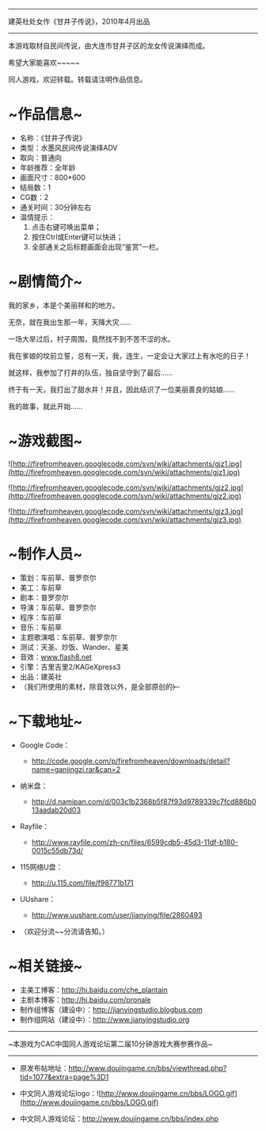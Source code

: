 


---

建英社处女作《甘井子传说》，2010年4月出品

---


本游戏取材自民间传说，由大连市甘井子区的龙女传说演绎而成。

希望大家能喜欢~~~~~

同人游戏，欢迎转载。转载请注明作品信息。

# ~作品信息~ #

  * 名称：《甘井子传说》
  * 类型：水墨风民间传说演绎ADV
  * 取向：普通向
  * 年龄推荐：全年龄
  * 画面尺寸：800\*600
  * 结局数：1
  * CG数：2
  * 通关时间：30分钟左右
  * 温情提示：
    1. 点击右键可唤出菜单；
    1. 按住Ctrl或Enter键可以快进；
    1. 全部通关之后标题画面会出现“鉴赏”一栏。

# ~剧情简介~ #

我的家乡，本是个美丽祥和的地方。

无奈，就在我出生那一年，天降大灾……

一场大旱过后，村子周围，竟然找不到不苦不涩的水。

我在爹娘的坟前立誓，总有一天，我，连生，一定会让大家过上有水吃的日子！

就这样，我参加了打井的队伍，独自坚守到了最后……

终于有一天，我打出了甜水井！并且，因此结识了一位美丽善良的姑娘……

我的故事，就此开始……

# ~游戏截图~ #
![http://firefromheaven.googlecode.com/svn/wiki/attachments/gjz1.jpg](http://firefromheaven.googlecode.com/svn/wiki/attachments/gjz1.jpg)

![http://firefromheaven.googlecode.com/svn/wiki/attachments/gjz2.jpg](http://firefromheaven.googlecode.com/svn/wiki/attachments/gjz2.jpg)

![http://firefromheaven.googlecode.com/svn/wiki/attachments/gjz3.jpg](http://firefromheaven.googlecode.com/svn/wiki/attachments/gjz3.jpg)

# ~制作人员~ #

  * 策划：车前草、普罗奈尔
  * 美工：车前草
  * 剧本：普罗奈尔
  * 导演：车前草、普罗奈尔
  * 程序：车前草
  * 音乐：车前草
  * 主题歌演唱：车前草、普罗奈尔
  * 测试：天圣、炒饭、Wander、星美
  * 音效：www.flash8.net
  * 引擎：吉里吉里2/KAGeXpress3
  * 出品：建英社
  * （我们所使用的素材，除音效以外，是全部原创的~~）~~

# ~下载地址~ #

  * Google Code：
    * http://code.google.com/p/firefromheaven/downloads/detail?name=ganjingzi.rar&can=2

  * 纳米盘：
    * http://d.namipan.com/d/003c1b2368b5f87f93d9789339c7fcd886b013aadab20d03

  * Rayfile：
    * http://www.rayfile.com/zh-cn/files/6599cdb5-45d3-11df-b180-0015c55db73d/

  * 115网络U盘：
    * http://u.115.com/file/f98771b171

  * UUshare：
    * http://www.uushare.com/user/jianying/file/2860493

  * （欢迎分流~~分流请告知。）


# ~相关链接~ #

  * 主美工博客：http://hi.baidu.com/che_plantain
  * 主剧本博客：http://hi.baidu.com/pronale
  * 制作组博客（建设中）：http://jianyingstudio.blogbus.com
  * 制作组网站（建设中）：http://www.jianyingstudio.org


---

~本游戏为CAC中国同人游戏论坛第二届10分钟游戏大赛参赛作品~

---


  * 原发布帖地址：http://www.doujingame.cn/bbs/viewthread.php?tid=1077&extra=page%3D1

  * 中文同人游戏论坛logo：![http://www.doujingame.cn/bbs/LOGO.gif](http://www.doujingame.cn/bbs/LOGO.gif)
  * 中文同人游戏论坛：http://www.doujingame.cn/bbs/index.php